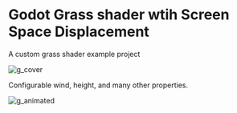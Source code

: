 # Godot Grass shader wtih Screen Space Displacement
A custom grass shader example project

![g_cover](https://user-images.githubusercontent.com/70176333/183884293-a088ab39-f8fb-4a5c-972b-31ec96520045.PNG)

Configurable wind, height, and many other properties.

![g_animated](https://user-images.githubusercontent.com/70176333/183884384-ffa7794f-29e6-455a-939c-7f9400c27066.gif)
